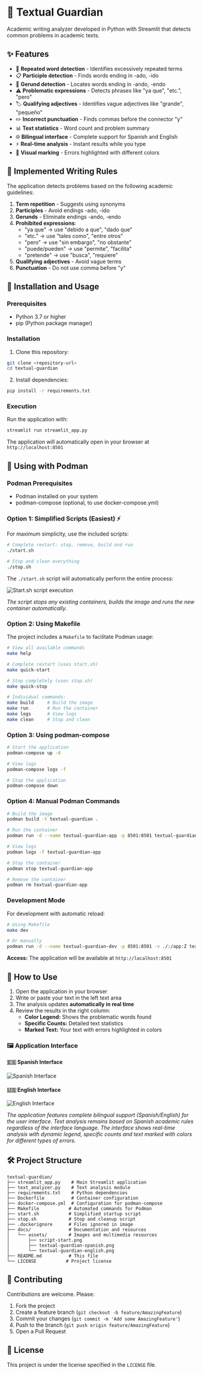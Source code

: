 # 📝 Textual Guardian

Academic writing analyzer developed in Python with Streamlit that detects common problems in academic texts.

## ✨ Features

- 🔄 **Repeated word detection** - Identifies excessively repeated terms
- 📋 **Participle detection** - Finds words ending in -ado, -ido  
- 🔄 **Gerund detection** - Locates words ending in -ando, -endo
- ⚠️ **Problematic expressions** - Detects phrases like "ya que", "etc.", "pero"
- 🏷️ **Qualifying adjectives** - Identifies vague adjectives like "grande", "pequeño"
- ✏️ **Incorrect punctuation** - Finds commas before the connector "y"
- 📊 **Text statistics** - Word count and problem summary
- 🌐 **Bilingual interface** - Complete support for Spanish and English
- ⚡ **Real-time analysis** - Instant results while you type
- 🎨 **Visual marking** - Errors highlighted with different colors

## 🎯 Implemented Writing Rules

The application detects problems based on the following academic guidelines:

1. **Term repetition** - Suggests using synonyms
2. **Participles** - Avoid endings -ado, -ido
3. **Gerunds** - Eliminate endings -ando, -endo
4. **Prohibited expressions**:
   - "ya que" → use "debido a que", "dado que"
   - "etc." → use "tales como", "entre otros"
   - "pero" → use "sin embargo", "no obstante"
   - "puede/pueden" → use "permite", "facilita"
   - "pretende" → use "busca", "requiere"
5. **Qualifying adjectives** - Avoid vague terms
6. **Punctuation** - Do not use comma before "y"

## 🚀 Installation and Usage

### Prerequisites
- Python 3.7 or higher
- pip (Python package manager)

### Installation

1. Clone this repository:
```bash
git clone <repository-url>
cd textual-guardian
```

2. Install dependencies:
```bash
pip install -r requirements.txt
```

### Execution

Run the application with:
```bash
streamlit run streamlit_app.py
```

The application will automatically open in your browser at `http://localhost:8501`

## 🐳 Using with Podman

### Podman Prerequisites
- Podman installed on your system
- podman-compose (optional, to use docker-compose.yml)

### Option 1: Simplified Scripts (Easiest) ⚡

For maximum simplicity, use the included scripts:

```bash
# Complete restart: stop, remove, build and run
./start.sh

# Stop and clean everything
./stop.sh
```

The `./start.sh` script will automatically perform the entire process:

![Start.sh script execution](docs/assets/script-start.png)

*The script stops any existing containers, builds the image and runs the new container automatically.*

### Option 2: Using Makefile

The project includes a `Makefile` to facilitate Podman usage:

```bash
# View all available commands
make help

# Complete restart (uses start.sh)
make quick-start

# Stop completely (uses stop.sh)
make quick-stop

# Individual commands:
make build     # Build the image
make run       # Run the container
make logs      # View logs
make clean     # Stop and clean
```

### Option 3: Using podman-compose

```bash
# Start the application
podman-compose up -d

# View logs
podman-compose logs -f

# Stop the application
podman-compose down
```

### Option 4: Manual Podman Commands

```bash
# Build the image
podman build -t textual-guardian .

# Run the container
podman run -d --name textual-guardian-app -p 8501:8501 textual-guardian

# View logs
podman logs -f textual-guardian-app

# Stop the container
podman stop textual-guardian-app

# Remove the container
podman rm textual-guardian-app
```


### Development Mode

For development with automatic reload:

```bash
# Using Makefile
make dev

# Or manually
podman run -d --name textual-guardian-dev -p 8501:8501 -v ./:/app:Z textual-guardian
```

**Access:** The application will be available at `http://localhost:8501`

## 📖 How to Use

1. Open the application in your browser
2. Write or paste your text in the left text area
3. The analysis updates **automatically in real time**
4. Review the results in the right column:
   - **Color Legend:** Shows the problematic words found
   - **Specific Counts:** Detailed text statistics
   - **Marked Text:** Your text with errors highlighted in colors

### 🖼️ Application Interface

#### 🇪🇸 Spanish Interface
![Spanish Interface](docs/assets/textual-guardian-spanish.png)

#### 🇺🇸 English Interface
![English Interface](docs/assets/textual-guardian-english.png)

*The application features complete bilingual support (Spanish/English) for the user interface. Text analysis remains based on Spanish academic rules regardless of the interface language. The interface shows real-time analysis with dynamic legend, specific counts and text marked with colors for different types of errors.*

## 🛠️ Project Structure

```
textual-guardian/
├── streamlit_app.py    # Main Streamlit application
├── text_analyzer.py    # Text analysis module
├── requirements.txt    # Python dependencies
├── Dockerfile          # Container configuration
├── docker-compose.yml  # Configuration for podman-compose
├── Makefile           # Automated commands for Podman
├── start.sh           # Simplified startup script
├── stop.sh            # Stop and cleanup script
├── .dockerignore      # Files ignored in image
├── docs/              # Documentation and resources
│   └── assets/        # Images and multimedia resources
│       ├── script-start.png
│       ├── textual-guardian-spanish.png
│       └── textual-guardian-english.png
├── README.md          # This file
└── LICENSE           # Project license
```

## 🤝 Contributing

Contributions are welcome. Please:

1. Fork the project
2. Create a feature branch (`git checkout -b feature/AmazingFeature`)
3. Commit your changes (`git commit -m 'Add some AmazingFeature'`)
4. Push to the branch (`git push origin feature/AmazingFeature`)
5. Open a Pull Request

## 📄 License

This project is under the license specified in the `LICENSE` file.
